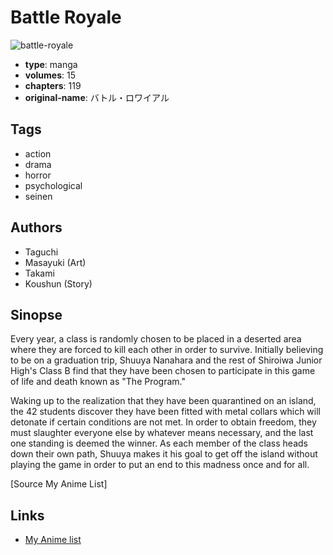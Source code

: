 # Battle Royale

![battle-royale](https://cdn.myanimelist.net/images/manga/1/53387.jpg)

-   **type**: manga
-   **volumes**: 15
-   **chapters**: 119
-   **original-name**: バトル・ロワイアル

## Tags

-   action
-   drama
-   horror
-   psychological
-   seinen

## Authors

-   Taguchi
-   Masayuki (Art)
-   Takami
-   Koushun (Story)

## Sinopse

Every year, a class is randomly chosen to be placed in a deserted area where they are forced to kill each other in order to survive. Initially believing to be on a graduation trip, Shuuya Nanahara and the rest of Shiroiwa Junior High's Class B find that they have been chosen to participate in this game of life and death known as "The Program."

Waking up to the realization that they have been quarantined on an island, the 42 students discover they have been fitted with metal collars which will detonate if certain conditions are not met. In order to obtain freedom, they must slaughter everyone else by whatever means necessary, and the last one standing is deemed the winner. As each member of the class heads down their own path, Shuuya makes it his goal to get off the island without playing the game in order to put an end to this madness once and for all.

[Source My Anime List]

## Links

-   [My Anime list](https://myanimelist.net/manga/142/Battle_Royale)
